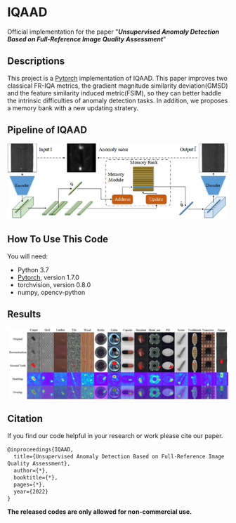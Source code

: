 # IQAAD
Official implementation for the paper "***Unsupervised Anomaly Detection Based on Full-Reference Image Quality Assessment***"

## Descriptions
This project is a [Pytorch](https://pytorch.org/) implementation of IQAAD. 
This paper improves two classical FR-IQA metrics, the gradient magnitude similarity deviation(GMSD) and the feature similarity induced metric(FSIM), so they can better haddle the intrinsic difficulties of anomaly detection tasks. In addition, we proposes a memory bank with a new updating stratery.

## Pipeline of IQAAD
[![logo](https://github.com/openAIRoom/IQAAD/blob/main/Pipeline.jpg)](https://github.com/openAIRoom/IQAAD/blob/main/Pipeline.jpg) 

## How To Use This Code
You will need:
  - Python 3.7
  - [Pytorch](https://pytorch.org/), version 1.7.0
  - torchvision, version 0.8.0
  - numpy, opencv-python

## Results
[![logo](https://github.com/openAIRoom/IQAAD/blob/main/Samples/mvtec.jpg)](https://github.com/openAIRoom/IQAAD/blob/main/Samples/mvtec.jpg) 


## Citation
If you find our code helpful in your research or work please cite our paper.
```
@inproceedings{IQAAD,
  title={Unsupervised Anomaly Detection Based on Full-Reference Image Quality Assessment},
  author={*},
  booktitle={*},
  pages={*},    
  year={2022}
}
```

**The released codes are only allowed for non-commercial use.**
